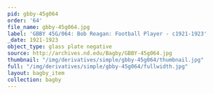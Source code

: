 ```yaml
---
pid: gbby-45g064
order: '64'
file_name: gbby-45g064.jpg
label: 'GBBY 45G/064: Bob Reagan: Football Player - c1921-1923'
_date: 1921-1923
object_type: glass plate negative
source: http://archives.nd.edu/Bagby/GBBY-45g064.jpg
thumbnail: "/img/derivatives/simple/gbby-45g064/thumbnail.jpg"
full: "/img/derivatives/simple/gbby-45g064/fullwidth.jpg"
layout: bagby_item
collection: bagby
---
```

